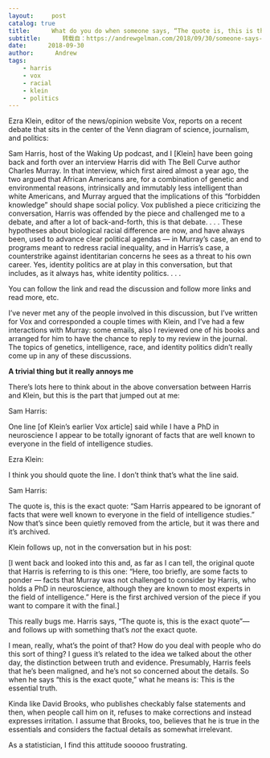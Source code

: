 ```yaml
---
layout:     post
catalog: true
title:      What do you do when someone says, “The quote is, this is the exact quote”—and then misquotes you?
subtitle:      转载自：https://andrewgelman.com/2018/09/30/someone-says-quote-exact-quote-misquotes/
date:      2018-09-30
author:      Andrew
tags:
    - harris
    - vox
    - racial
    - klein
    - politics
---
```





Ezra Klein, editor of the news/opinion website Vox, reports on a recent debate that sits in the center of the Venn diagram of science, journalism, and politics:

> 
Sam Harris, host of the Waking Up podcast, and I [Klein] have been going back and forth over an interview Harris did with The Bell Curve author Charles Murray. In that interview, which first aired almost a year ago, the two argued that African Americans are, for a combination of genetic and environmental reasons, intrinsically and immutably less intelligent than white Americans, and Murray argued that the implications of this “forbidden knowledge” should shape social policy. Vox published a piece criticizing the conversation, Harris was offended by the piece and challenged me to a debate, and after a lot of back-and-forth, this is that debate. . . .
These hypotheses about biological racial difference are now, and have always been, used to advance clear political agendas — in Murray’s case, an end to programs meant to redress racial inequality, and in Harris’s case, a counterstrike against identitarian concerns he sees as a threat to his own career. Yes, identity politics are at play in this conversation, but that includes, as it always has, white identity politics. . . .


You can follow the link and read the discussion and follow more links and read more, etc.

I’ve never met any of the people involved in this discussion, but I’ve written for Vox and corresponded a couple times with Klein, and I’ve had a few interactions with Murray: some emails, also I reviewed one of his books and arranged for him to have the chance to reply to my review in the journal. The topics of genetics, intelligence, race, and identity politics didn’t really come up in any of these discussions.

**A trivial thing but it really annoys me**

There’s lots here to think about in the above conversation between Harris and Klein, but this is the part that jumped out at me:

Sam Harris:

> 
One line [of Klein’s earlier Vox article] said while I have a PhD in neuroscience I appear to be totally ignorant of facts that are well known to everyone in the field of intelligence studies.


Ezra Klein:

> 
I think you should quote the line. I don’t think that’s what the line said.


Sam Harris:

> 
The quote is, this is the exact quote: “Sam Harris appeared to be ignorant of facts that were well known to everyone in the field of intelligence studies.” Now that’s since been quietly removed from the article, but it was there and it’s archived.


Klein follows up, not in the conversation but in his post:

> 
[I went back and looked into this and, as far as I can tell, the original quote that Harris is referring to is this one: “Here, too briefly, are some facts to ponder — facts that Murray was not challenged to consider by Harris, who holds a PhD in neuroscience, although they are known to most experts in the field of intelligence.” Here is the first archived version of the piece if you want to compare it with the final.]


This really bugs me. Harris says, “The quote is, this is the exact quote”—and follows up with something that’s *not* the exact quote.

I mean, really, what’s the point of that? How do you deal with people who do this sort of thing? I guess it’s related to the idea we talked about the other day, the distinction between truth and evidence. Presumably, Harris feels that he’s been maligned, and he’s not so concerned about the details. So when he says “this is the exact quote,” what he means is: This is the essential truth.

Kinda like David Brooks, who publishes checkably false statements and then, when people call him on it, refuses to make corrections and instead expresses irritation. I assume that Brooks, too, believes that he is true in the essentials and considers the factual details as somewhat irrelevant.

As a statistician, I find this attitude sooooo frustrating.




